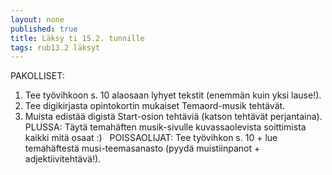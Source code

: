 ```yaml
---
layout: none
published: true
title: Läksy ti 15.2. tunnille
tags: rub13.2 läksyt
---
```

PAKOLLISET:
​
1. Tee työvihkoon s. 10 alaosaan lyhyet tekstit (enemmän kuin yksi lause!). 
2. Tee digikirjasta opintokortin mukaiset Temaord-musik tehtävät.
3. Muista edistää digistä Start-osion tehtäviä (katson tehtävät perjantaina).
​
PLUSSA:
Täytä temahäften musik-sivulle kuvassaolevista soittimista kaikki mitä osaat :)
​
​
POISSAOLIJAT:
Tee työvihkon s. 10 + lue temahäftestä musi-teemasanasto (pyydä muistiinpanot + adjektiivitehtävä!).